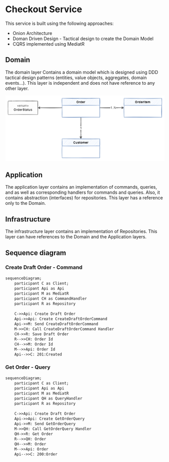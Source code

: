 # Checkout Service
This service is built using the following approaches:
* Onion Architecture
* Doman Driven Design - Tactical design to create the Domain Model
* CQRS implemented using MediatR

## Domain
The domain layer Contains a domain model which is designed using DDD tactical design patterns (entities, value objects, aggregates, domain events...).
This layer is independent and does not have reference to any other layer.

![Image](img/domain_class_diagram.png "Class Diagram") 

## Application
The application layer contains an implementation of commands,  queries, and as well as corresponding handlers for commands and queries. Also, it contains abstraction (interfaces) for repositories.
This layer has a reference only to the Domain.

## Infrastructure
The infrastructure layer contains an implementation of Repositories.
This layer can have references to the Domain and the Application layers.


## Sequence diagram

### Create Draft Order - Command 

```mermaid
sequenceDiagram;
    participant C as Client;
    participant Api as Api
    participant M as MediatR
    participant CH as CommandHandler
    participant R as Repository

    C->>Api: Create Draft Order
    Api->>Api: Create CreateDraftOrderCommand
    Api->>M: Send CreateDraftOrderCommand
    M->>CH: Call CreateDraftOrderCommand Handler
    CH->>R: Save Draft Order
    R-->>CH: Order Id
    CH-->>M: Order Id
    M-->>Api: Order Id
    Api-->>C: 201:Created
```



### Get Order - Query

```mermaid
sequenceDiagram;
    participant C as Client;
    participant Api as Api
    participant M as MediatR
    participant QH as QueryHandler
    participant R as Repository

    C->>Api: Create Draft Order
    Api->>Api: Create GetOrderQuery
    Api->>M: Send GetOrderQuery
    M->>QH: Call GetOrderQuery Handler
    QH->>R: Get Order
    R-->>QH: Order
    QH-->>M: Order
    M-->>Api: Order
    Api-->>C: 200:Order
```
